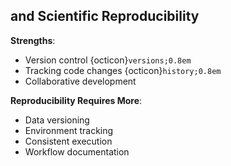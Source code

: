 ## <i class="fab fa-git"></i> and Scientific Reproducibility

**<i class="fab fa-git"></i> Strengths**:

- Version control {octicon}`versions;0.8em`
- Tracking code changes {octicon}`history;0.8em`
- Collaborative development <i class="fa-regular fa-handshake"></i>

**Reproducibility Requires More**:

- Data versioning
- Environment tracking
- Consistent execution
- Workflow documentation
